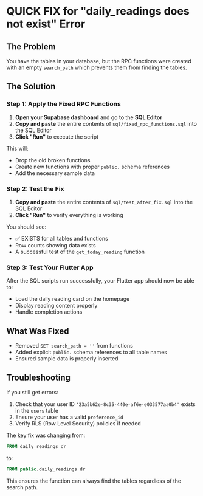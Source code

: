# QUICK FIX for "daily_readings does not exist" Error

## The Problem

You have the tables in your database, but the RPC functions were created with an empty `search_path` which prevents them from finding the tables.

## The Solution

### Step 1: Apply the Fixed RPC Functions

1. **Open your Supabase dashboard** and go to the **SQL Editor**
2. **Copy and paste** the entire contents of `sql/fixed_rpc_functions.sql` into the SQL Editor
3. **Click "Run"** to execute the script

This will:

- Drop the old broken functions
- Create new functions with proper `public.` schema references
- Add the necessary sample data

### Step 2: Test the Fix

1. **Copy and paste** the entire contents of `sql/test_after_fix.sql` into the SQL Editor
2. **Click "Run"** to verify everything is working

You should see:

- ✅ EXISTS for all tables and functions
- Row counts showing data exists
- A successful test of the `get_today_reading` function

### Step 3: Test Your Flutter App

After the SQL scripts run successfully, your Flutter app should now be able to:

- Load the daily reading card on the homepage
- Display reading content properly
- Handle completion actions

## What Was Fixed

- Removed `SET search_path = ''` from functions
- Added explicit `public.` schema references to all table names
- Ensured sample data is properly inserted

## Troubleshooting

If you still get errors:

1. Check that your user ID `'23a5b62e-8c35-440e-af6e-e033577aa0b4'` exists in the `users` table
2. Ensure your user has a valid `preference_id`
3. Verify RLS (Row Level Security) policies if needed

The key fix was changing from:

```sql
FROM daily_readings dr
```

to:

```sql
FROM public.daily_readings dr
```

This ensures the function can always find the tables regardless of the search path.
